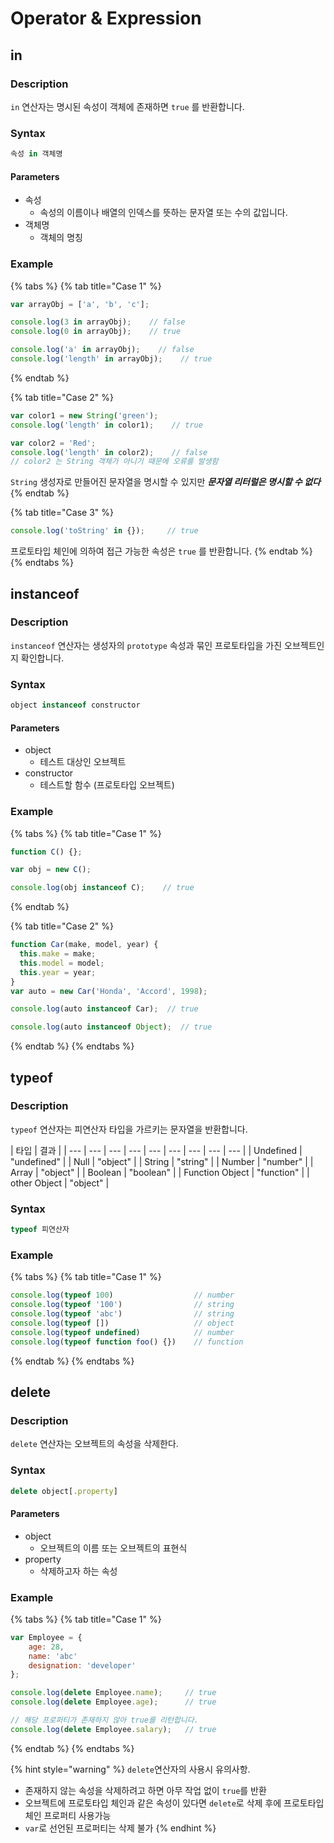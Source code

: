 # Operator & Expression

## in

### Description

`in` 연산자는 명시된 속성이 객체에 존재하면 `true` 를 반환합니다.

### Syntax

```javascript
속성 in 객체명
```

#### Parameters 

* 속성
  * 속성의 이름이나 배열의 인덱스를 뜻하는 문자열 또는 수의 값입니다.
* 객체명
  * 객체의 명칭

### Example 

{% tabs %}
{% tab title="Case 1" %}
```javascript
var arrayObj = ['a', 'b', 'c'];

console.log(3 in arrayObj);    // false
console.log(0 in arrayObj);    // true

console.log('a' in arrayObj);    // false
console.log('length' in arrayObj);    // true
```
{% endtab %}

{% tab title="Case 2" %}
```javascript
var color1 = new String('green');
console.log('length' in color1);    // true

var color2 = 'Red';
console.log('length' in color2);    // false
// color2 는 String 객체가 아니기 때문에 오류를 발생함
```

`String` 생성자로 만들어진 문자열을 명시할 수 있지만 _**문자열 리터럴은 명시할 수 없다**_
{% endtab %}

{% tab title="Case 3" %}
```javascript
console.log('toString' in {});     // true
```

프로토타입 체인에 의하여 접근 가능한 속성은 `true` 를 반환합니다.
{% endtab %}
{% endtabs %}

## instanceof

### Description

`instanceof` 연산자는 생성자의 `prototype` 속성과 묶인 프로토타입을 가진 오브젝트인지 확인합니다.

### Syntax

```javascript
object instanceof constructor
```

#### Parameters

* object
  * 테스트 대상인 오브젝트
* constructor
  * 테스트할 함수 \(프로토타입 오브젝트\)

### Example

{% tabs %}
{% tab title="Case 1" %}
```javascript
function C() {};

var obj = new C();

console.log(obj instanceof C);    // true
```
{% endtab %}

{% tab title="Case 2" %}
```javascript
function Car(make, model, year) {
  this.make = make;
  this.model = model;
  this.year = year;
}
var auto = new Car('Honda', 'Accord', 1998);

console.log(auto instanceof Car);  // true

console.log(auto instanceof Object);  // true
```
{% endtab %}
{% endtabs %}

## typeof

### Description

`typeof` 연산자는 피연산자 타입을 가르키는 문자열을 반환합니다.

| 타입 | 결과 |
| --- | --- | --- | --- | --- | --- | --- | --- | --- |
| Undefined | "undefined" |
| Null | "object" |
| String | "string" |
| Number | "number" |
| Array | "object" |
| Boolean | "boolean" |
| Function Object | "function" |
| other Object | "object" |

### Syntax

```javascript
typeof 피연산자
```

### Example

{% tabs %}
{% tab title="Case 1" %}
```javascript
console.log(typeof 100)                  // number
console.log(typeof '100')                // string
console.log(typeof 'abc')                // string
console.log(typeof [])                   // object
console.log(typeof undefined)            // number
console.log(typeof function foo() {})    // function
```
{% endtab %}
{% endtabs %}

## delete

### Description

`delete` 연산자는 오브젝트의 속성을 삭제한다.

### Syntax

```javascript
delete object[.property]
```

#### Parameters

* object
  * 오브젝트의 이름 또는 오브젝트의 표현식
* property
  * 삭제하고자 하는 속성

### Example

{% tabs %}
{% tab title="Case 1" %}
```javascript
var Employee = {
    age: 28, 
    name: 'abc'
    designation: 'developer'
};

console.log(delete Employee.name);     // true
console.log(delete Employee.age);      // true

// 해당 프로퍼티가 존재하지 않아 true를 리턴합니다.
console.log(delete Employee.salary);   // true
```
{% endtab %}
{% endtabs %}

{% hint style="warning" %}
`delete`연산자의 사용시 유의사항.

* 존재하지 않는 속성을 삭제하려고 하면 아무 작업 없이 `true`를 반환
* 오브젝트에 프로토타입 체인과 같은 속성이 있다면 `delete`로 삭제 후에 프로토타입 체인 프로퍼티 사용가능
* `var`로 선언된 프로퍼티는 삭제 불가
{% endhint %}

